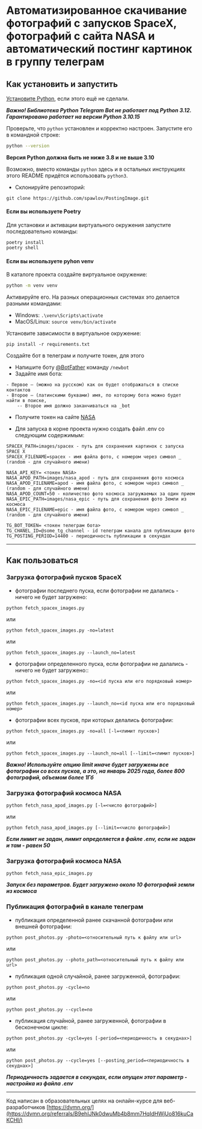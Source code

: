 # Автоматизированное скачивание фотографий с запусков SpaceX, фотографий с сайта NASA и автоматический постинг картинок в группу телеграм

## Как установить и запустить

[Установите Python](https://www.python.org/), если этого ещё не сделали.

***Важно! Библиотека Python Telegram Bot не работает под Python 3.12. Гарантировано работает на версии Python 3.10.15***

Проверьте, что `python` установлен и корректно настроен. Запустите его в командной строке:
```sh
python --version
```
**Версия Python должна быть не ниже 3.8 и не выше 3.10** 

Возможно, вместо команды `python` здесь и в остальных инструкциях этого README придётся использовать `python3`. 

- Склонируйте репозиторий:
```shell
git clone https://github.com/spawlov/PostingImage.git
```

#### Если вы используете Poetry

Для установки и активации виртуального окружения запустите последовательно команды:
```shell
poetry install
poetry shell
```

#### Если вы используете pyhon venv

В каталоге проекта создайте виртуальное окружение:
```sh
python -m venv venv
```
Активируйте его. На разных операционных системах это делается разными командами:

- Windows: `.\venv\Scripts\activate`
- MacOS/Linux: `source venv/bin/activate`

Установите зависимости в виртуальное окружение:
```shell
pip install -r requirements.txt
```

Создайте бот в телеграм и получите токен, для этого 
- Напишите боту [@BotFather](https://t.me/BotFather) команду ```/newbot```
- Задайте имя бота:

```text
- Первое — (можно на русском) как он будет отображаться в списке контактов
- Второе — (латинскими буквами) имя, по которому бота можно будет найти в поиске, 
    -- Второе имя должно заканчиваться на _bot 
```

- Получите токен на сайте [NASA](https://api.nasa.gov/)

- Для запуска в корне проекта нужно создать файл .env со следующим содержимым:

```text
SPACEX_PATH=images/spacex - путь для сохранения картинок с запуска SPACE X
SPACEX_FILENAME=spacex - имя файла фото, с номером через символ _ (random - для случайного имени)

NASA_API_KEY= <токен NASA>
NASA_APOD_PATH=images/nasa_apod - путь для сохранения фото космоса
NASA_APOD_FILENAME=apod - имя файла фото, с номером через символ _ (random - для случайного имени)
NASA_APOD_COUNT=50 - количество фото космоса загружаемых за один прием
NASA_EPIC_PATH=images/nasa_epic - путь для сохранения фото Земли из космоса
NASA_EPIC_FILENAME=epic - имя файла фото, с номером через символ _ (random - для случайного имени)

TG_BOT_TOKEN= <токен телеграм бота>
TG_CHANEL_ID=@some_tg_channel - id телеграм канала для публикации фото
TG_POSTING_PERIOD=14400 - периодичность публикации в секундах
```

<hr>

## Как пользоваться

### Загрузка фотографий пусков SpaceX

- фотографии последнего пуска, если фотографии не далались - ничего не будет загружено:
```
python fetch_spacex_images.py
```
или
```
python fetch_spacex_images.py -no=latest 
```
или
```
python fetch_spacex_images.py --launch_no=latest
```
- фотографии определенного пуска, если фотографии не далались - ничего не будет загружено::
```
python fetch_spacex_images.py -no=<id пуска или его порядковый номер>
```
или
```
python fetch_spacex_images.py --launch_no=<id пуска или его порядковый номер>
```
- фотографии всех пусков, при которых делались фотографии:
```
python fetch_spacex_images.py -no=all [-l=<лимит пусков>]
```
или
```
python fetch_spacex_images.py --launch_no=all [--limit=<лимит пусков>]
```
***Важно! Используйте опцию limit иначе будет загружены все фотографии со всех пусков, а это, на январь 2025 года, более 800 фотографий, объемом более 1Гб***

### Загрузка фотографий космоса NASA

```
python fetch_nasa_apod_images.py [-l=<число фотографий>]
```
или
```
python fetch_nasa_apod_images.py [--limit=<число фотографий>]
```
***Если лимит не задан, лимит определяется в файле .env, если не задан и там - равен 50***

### Загрузка фотографий космоса NASA

```
python fetch_nasa_epic_images.py
```
***Запуск без параметров. Будет загружено около 10 фотографий земли из космоса***

### Публикация фотографий в канале телеграм

- публикация определенной ранее скачанной фотографии или внешней фотографии:
```
python post_photos.py -photo=<относительный путь к файлу или url>
```
или
```
python post_photos.py --photo_path=<относительный путь к файлу или url>
```
- публикация одной случайной, ранее загруженной, фотографии:
```
python post_photos.py -cycle=no
```
или
```
python post_photos.py --cycle=no
```
- публикация случайной, ранее загруженной, фотографии в бесконечном цикле:
```
python post_photos.py -cycle=yes [-period=<периодичность в секуднах>]
```
или
```
python post_photos.py --cycle=yes [--posting_period=<периодичность в секуднах>]
```
***Периодичность задается в секундах, если опущен этот параметр - настройка из файла .env***
<hr>

Код написан в образовательных целях на онлайн-курсе для веб-разработчиков [https://dvmn.org/](https://dvmn.org/referrals/B9ehIJNk0dwuMb4b8mm7HqIdHWjUo816kuCaKCHI/)
